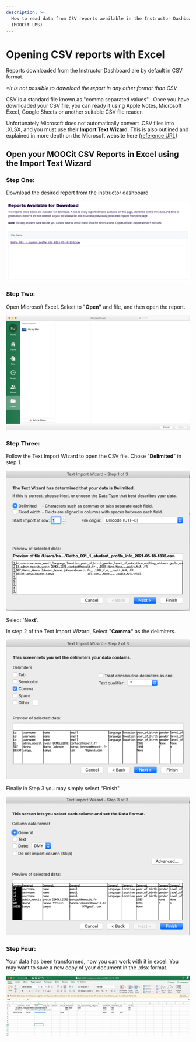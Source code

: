 ```yaml
---
description: >-
  How to read data from CSV reports available in the Instructor Dashboard
  (MOOCit LMS).
---
```


# Opening CSV reports with Excel

Reports downloaded from the Instructor Dashboard are by default in CSV format.&#x20;

_\*It is not possible to download the report in any other format than CSV._&#x20;

CSV is a standard file known as "comma separated values" ​. Once you have downloaded your CSV file, you can ready it using Apple Notes, Microsoft Excel, Google Sheets or another suitable CSV file reader.&#x20;

Unfortunately Microsoft does not automatically convert .CSV files into .XLSX, and you must use their **Import Text Wizard**. This is also outlined and explained in more depth on the Microsoft website here ([reference URL](https://support.microsoft.com/en-us/office/import-or-export-text-txt-or-csv-files-5250ac4c-663c-47ce-937b-339e391393ba))

## Open your MOOCit CSV Reports in Excel using the Import Text Wizard&#x20;

### Step One:&#x20;

Download the desired report from the instructor dashboard

![](<../.gitbook/assets/Screen Shot 2021-05-18 at 15.32.52.png>)

### Step Two:&#x20;

Open Microsoft Excel. Select to "**Open"** and file, and then open the report.&#x20;

![](<../.gitbook/assets/Screen Shot 2021-05-18 at 15.38.50 (1).png>)

### Step Three:&#x20;

Follow the Text Import Wizard to open the CSV file. Chose "**Delimited**" in step 1.

![](<../.gitbook/assets/Screen Shot 2021-05-18 at 15.39.12.png>)

Select '**Next**'.&#x20;

In step 2 of the Text Import Wizard, Select "**Comma"** as the delimiters.&#x20;

![](<../.gitbook/assets/Screen Shot 2021-05-18 at 15.39.58 (1).png>)

Finally in Step 3 you may simply select "Finish".&#x20;

![](<../.gitbook/assets/Screen Shot 2021-05-18 at 15.40.45.png>)

### Step Four:&#x20;

Your data has been transformed, now you can work with it in excel. You may want to save a new copy of your document in the .xlsx format.&#x20;

![](<../.gitbook/assets/Screen Shot 2021-05-18 at 15.52.11.png>)

